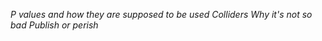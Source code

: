 *P values and how they are supposed to be used*
*Colliders*
*Why it's not so bad*
*Publish or perish*
